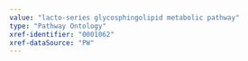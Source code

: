 ```yaml
---
value: "lacto-series glycosphingolipid metabolic pathway"
type: "Pathway Ontology"
xref-identifier: "0001062"
xref-dataSource: "PW"
---
```

